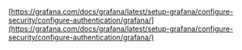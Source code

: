 
[https://grafana.com/docs/grafana/latest/setup-grafana/configure-security/configure-authentication/grafana/](https://grafana.com/docs/grafana/latest/setup-grafana/configure-security/configure-authentication/grafana/)

